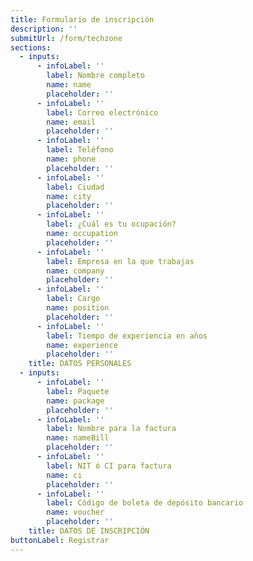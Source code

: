 ```yaml
---
title: Formulario de inscripción
description: ''
submitUrl: /form/techzone
sections:
  - inputs:
      - infoLabel: ''
        label: Nombre completo
        name: name
        placeholder: ''
      - infoLabel: ''
        label: Correo electrónico
        name: email
        placeholder: ''
      - infoLabel: ''
        label: Teléfono
        name: phone
        placeholder: ''
      - infoLabel: ''
        label: Ciudad
        name: city
        placeholder: ''
      - infoLabel: ''
        label: ¿Cuál es tu ocupación?
        name: occupation
        placeholder: ''
      - infoLabel: ''
        label: Empresa en la que trabajas
        name: company
        placeholder: ''
      - infoLabel: ''
        label: Cargo
        name: position
        placeholder: ''
      - infoLabel: ''
        label: Tiempo de experiencia en años
        name: experience
        placeholder: ''
    title: DATOS PERSONALES
  - inputs:
      - infoLabel: ''
        label: Paquete
        name: package
        placeholder: ''
      - infoLabel: ''
        label: Nombre para la factura
        name: nameBill
        placeholder: ''
      - infoLabel: ''
        label: NIT ó CI para factura
        name: ci
        placeholder: ''
      - infoLabel: ''
        label: Código de boleta de depósito bancario
        name: voucher
        placeholder: ''
    title: DATOS DE INSCRIPCIÓN
buttonLabel: Registrar
---
```


